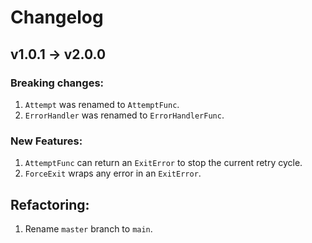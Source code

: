 # Changelog

## v1.0.1 -> v2.0.0

### Breaking changes:

1. `Attempt` was renamed to `AttemptFunc`.
2. `ErrorHandler` was renamed to `ErrorHandlerFunc`.

### New Features:

1. `AttemptFunc` can return an `ExitError` to stop the current retry cycle.
2. `ForceExit` wraps any error in an `ExitError`.

## Refactoring:

1. Rename `master` branch to `main`.